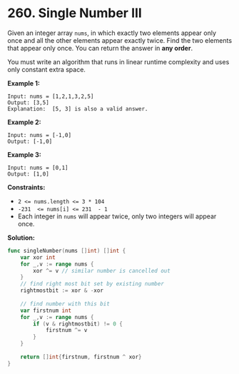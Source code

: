 
# 260.  Single Number III
Given an integer array  `nums`, in which exactly two elements appear only once and all the other elements appear exactly twice. Find the two elements that appear only once. You can return the answer in  **any order**.

You must write an algorithm that runs in linear runtime complexity and uses only constant extra space.

**Example 1:**

	Input: nums = [1,2,1,3,2,5]
	Output: [3,5]
	Explanation:  [5, 3] is also a valid answer.

**Example 2:**

	Input: nums = [-1,0]
	Output: [-1,0]

**Example 3:**

	Input: nums = [0,1]
	Output: [1,0]

**Constraints:**

-   `2 <= nums.length <= 3 * 104`
-   `-231  <= nums[i] <= 231  - 1`
-   Each integer in  `nums`  will appear twice, only two integers will appear once.

**Solution:**

```go
func singleNumber(nums []int) []int {
    var xor int
    for _,v := range nums {
        xor ^= v // similar number is cancelled out
    }
    // find right most bit set by existing number
    rightmostbit := xor & -xor
    
    // find number with this bit
    var firstnum int
    for _,v := range nums {
        if (v & rightmostbit) != 0 {
            firstnum ^= v
        }
    }
    
    return []int{firstnum, firstnum ^ xor}
}
```